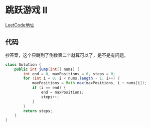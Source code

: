 # 跳跃游戏 II
[LeetCode地址](https://leetcode-cn.com/problems/jump-game-ii)
## 代码
抄答案，这个只跳到了倒数第二个就算可以了，是不是有问题。
```java
class Solution {
    public int jump(int[] nums) {
        int end = 0, maxPositions = 0, steps = 0;
        for (int i = 0; i < nums.length - 1; i++) {
            maxPositions = Math.max(maxPositions, i + nums[i]);
            if (i == end) {
                end = maxPositions;
                steps++;
            }
        }
        return steps;
    }
}
```
